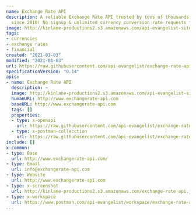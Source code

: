 ```yaml
---
name: Exchange Rate API
description: A reliable Exchange Rate API trusted by tens of thousands of developers
  since 2010! No signup & unlimited currency conversion rate requests for free.
image: http://kinlane-productions2.s3.amazonaws.com/api-evangelist-site/company/logos/exchange-rate-api.png
tags:
- currencies
- exchange rates
- financial
created: "2021-01-03"
modified: "2021-01-03"
url: https://raw.githubusercontent.com/api-evangelist/exchange-rate-api/master/apis.json
specificationVersion: "0.14"
apis:
- name: Exchange Rate API
  description: ~
  image: http://kinlane-productions2.s3.amazonaws.com/api-evangelist-site/company/logos/exchange-rate-api.png
  humanURL: http://www.exchangerate-api.com
  baseURL: http://www.exchangerate-api.com
  tags: []
  properties:
  - type: x-openapi
    url: https://raw.githubusercontent.com/api-evangelist/exchange-rate-api/master/exchange-rate-api-openapi.json
  - type: x-postman-collecction
    url: https://raw.githubusercontent.com/api-evangelist/exchange-rate-api/master/exchange-rate-api-postman-collection.json
include: []
x-common:
- type: Base
  url: http://www.exchangerate-api.com/
- type: Email
  url: info@exchangerate-api.com
- type: Website
  url: http://www.exchangerate-api.com
- type: x-screenshot
  url: http://kinlane-productions2.s3.amazonaws.com/exchange-rate-api.jpg
- type: x-workspace
  url: https://www.postman.com/api-evangelist/workspace/exchange-rate-api/overview
...
```


